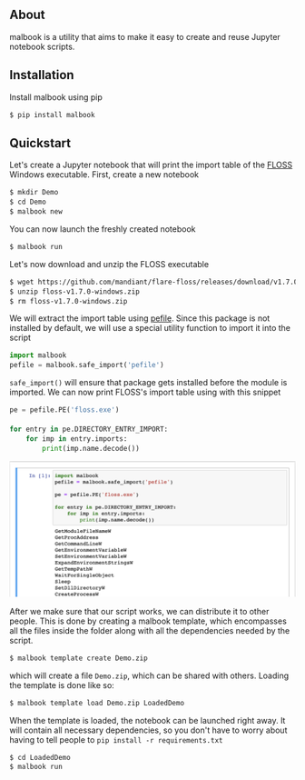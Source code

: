 ## About

malbook is a utility that aims to make it easy to create and reuse Jupyter
notebook scripts.

## Installation

Install malbook using pip
```sh
$ pip install malbook
```

## Quickstart

Let's create a Jupyter notebook that will print the import
table of the [FLOSS](https://github.com/mandiant/flare-floss) Windows executable. First, create a new
notebook

```sh
$ mkdir Demo
$ cd Demo
$ malbook new
```

You can now launch the freshly created notebook

```sh
$ malbook run
```

Let's now download and unzip the FLOSS executable

```sh
$ wget https://github.com/mandiant/flare-floss/releases/download/v1.7.0/floss-v1.7.0-windows.zip
$ unzip floss-v1.7.0-windows.zip
$ rm floss-v1.7.0-windows.zip
```

We will extract the import table using [pefile](https://github.com/erocarrera/pefile). Since this package is not installed by default, we will use a special utility function to
import it into the script

```python
import malbook
pefile = malbook.safe_import('pefile')
```

`safe_import()` will ensure that package gets installed before the module is imported.
We can now print FLOSS's import table using with this snippet

```python
pe = pefile.PE('floss.exe')

for entry in pe.DIRECTORY_ENTRY_IMPORT:
    for imp in entry.imports:
        print(imp.name.decode())
```

![](./images/demo.png)

After we make sure that our script works, we can distribute it to other people.
This is done by creating a malbook template, which encompasses all the files inside
the folder along with all the dependencies needed by the script.

```sh
$ malbook template create Demo.zip
```

which will create a file `Demo.zip`, which can be shared with others.
Loading the template is done like so:

```sh
$ malbook template load Demo.zip LoadedDemo
```

When the template is loaded, the notebook can be launched right away.
It will contain all necessary dependencies, so you don't have to worry about
having to tell people to `pip install -r requirements.txt`

```sh
$ cd LoadedDemo
$ malbook run
```
